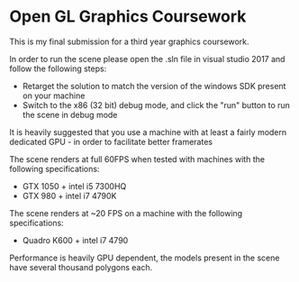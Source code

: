 # Open GL Graphics Coursework

This is my final submission for a third year graphics coursework.

In order to run the scene please open the .sln file in visual studio 2017 and follow the following steps: 

* Retarget the solution to match the version of the windows SDK present on your machine 
* Switch to the x86 (32 bit) debug mode, and click the "run" button to run the scene in debug mode

It is heavily suggested that you use a machine with at least a fairly modern dedicated GPU - in order to facilitate better framerates

The scene renders at full 60FPS when tested with machines with the following specifications: 

* GTX 1050 + intel i5 7300HQ
* GTX 980 + intel i7 4790K

The scene renders at ~20 FPS on a machine with the following specifications: 

* Quadro K600 + intel i7 4790

Performance is heavily GPU dependent, the models present in the scene have several thousand polygons each.

